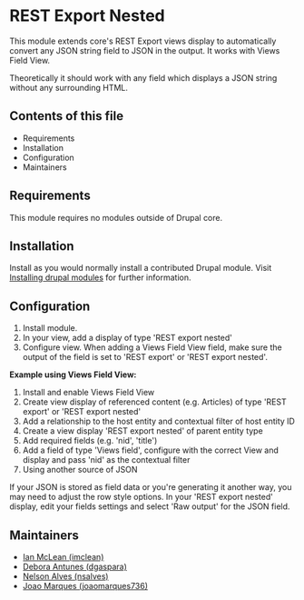 # REST Export Nested

This module extends core's REST Export views display to automatically convert
any JSON string field to JSON in the output. It works with Views Field View.

Theoretically it should work with any field which displays a JSON string without
any surrounding HTML.


## Contents of this file

- Requirements
- Installation
- Configuration
- Maintainers


## Requirements

This module requires no modules outside of Drupal core.


## Installation

Install as you would normally install a contributed Drupal module. Visit
[Installing drupal modules](https://www.drupal.org/docs/extending-drupal/installing-modules)
for further information.


## Configuration

1. Install module.
2. In your view, add a display of type 'REST export nested'
3. Configure view.
When adding a Views Field View field, make sure the output of the field is set
to 'REST export' or 'REST export nested'.

**Example using Views Field View:**

1. Install and enable Views Field View
2. Create view display of referenced content (e.g. Articles) of type
'REST export' or 'REST export nested'
3. Add a relationship to the host entity and contextual filter of host entity ID
4. Create a view display 'REST export nested' of parent entity type
5. Add required fields (e.g. 'nid', 'title')
6. Add a field of type 'Views field', configure with the correct View and
display and pass 'nid' as the contextual filter
7. Using another source of JSON

If your JSON is stored as field data or you're generating it another way, you
may need to adjust the row style options. In your 'REST export nested' display,
edit your fields settings and select 'Raw output' for the JSON field.

## Maintainers

- [Ian McLean (imclean)](https://www.drupal.org/u/imclean)
- [Debora Antunes (dgaspara)](https://www.drupal.org/u/dgaspara)
- [Nelson Alves (nsalves)](https://www.drupal.org/u/nsalves)
- [Joao Marques (joaomarques736)](https://www.drupal.org/u/joaomarques736)
